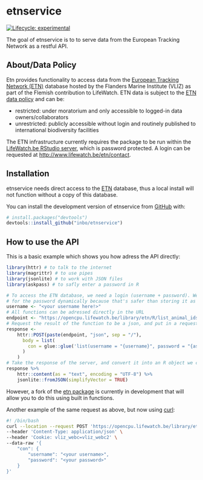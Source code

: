 
<!-- README.md is generated from README.Rmd. Please edit that file -->

# etnservice

<!-- badges: start -->

[![Lifecycle:
experimental](https://img.shields.io/badge/lifecycle-experimental-orange.svg)](https://lifecycle.r-lib.org/articles/stages.html#experimental)
<!-- badges: end -->

The goal of etnservice is to to serve data from the European Tracking
Network as a restful API.

## About/Data Policy

Etn provides functionality to access data from the [European Tracking
Network (ETN)](http://www.lifewatch.be/etn/) database hosted by the
Flanders Marine Institute (VLIZ) as part of the Flemish contribution to
LifeWatch. ETN data is subject to the [ETN data
policy](http://www.lifewatch.be/etn/assets/docs/ETN-DataPolicy.pdf) and
can be:

  - restricted: under moratorium and only accessible to logged-in data
    owners/collaborators
  - unrestricted: publicly accessible without login and routinely
    published to international biodiversity facilities

The ETN infrastructure currently requires the package to be run within
the [LifeWatch.be RStudio server](http://rstudio.lifewatch.be/), which
is password protected. A login can be requested at
<http://www.lifewatch.be/etn/contact>.

## Installation

etnservice needs direct access to the [ETN](https://lifewatch.be/etn/)
database, thus a local install will not function without a copy of this
database.

You can install the development version of etnservice from
[GitHub](https://github.com/) with:

``` r
# install.packages("devtools")
devtools::install_github("inbo/etnservice")
```

## How to use the API

This is a basic example which shows you how adress the API directly:

``` r
library(httr) # to talk to the internet
library(magrittr) # to use pipes
library(jsonlite) # to work with JSON files
library(askpass) # to safly enter a password in R

# To access the ETN database, we need a login (username + password). We'll ask
# for the password dynamically because that's safer than storing it as an object
username <- "<your username here!>"
# All functions can be adressed directly in the URL
endpoint <- "https://opencpu.lifewatch.be/library/etn/R/list_animal_ids"
# Request the result of the function to be a json, and put in a request
response <-
    httr::POST(paste(endpoint, "json", sep = "/"),
      body = list(
        con = glue::glue('list(username = "{username}", password = "{askpass::askpass()}")')
      )
    )
# Take the response of the server, and convert it into an R object we can use
response %>%
    httr::content(as = "text", encoding = "UTF-8") %>%
    jsonlite::fromJSON(simplifyVector = TRUE)
```

However, a fork of the [etn package](https://github.com/inbo/etn) is
currently in development that will allow you to do this using built in
functions.

Another example of the same request as above, but now using
[curl](https://curl.se/):

``` bash
#! /bin/bash
curl --location --request POST 'https://opencpu.lifewatch.be/library/etnservice/R/list_animal_ids/json' \
--header 'Content-Type: application/json' \
--header 'Cookie: vliz_webc=vliz_webc2' \
--data-raw '{
    "con": {
        "username": "<your username>",
        "password": "<your password>"
    }
}'
```
